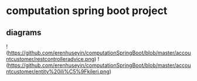 # computation spring boot project
## diagrams

!(https://github.com/erenhuseyin/computationSpringBoot/blob/master/accountcustomer/restcontrolleradvice.png)
!(https://github.com/erenhuseyin/computationSpringBoot/blob/master/accountcustomer/entity%20ili%C5%9Fkileri.png)

